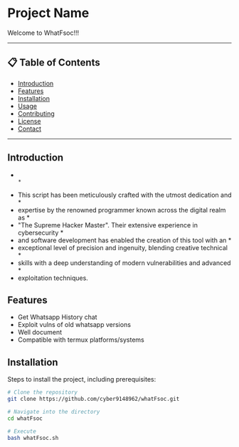# Project Name

Welcome to WhatFsoc!!!

---

## 📋 Table of Contents

- [Introduction](#introduction)
- [Features](#features)
- [Installation](#installation)
- [Usage](#usage)
- [Contributing](#contributing)
- [License](#license)
- [Contact](#contact)

---

## Introduction

 *                                                                             *
 * This script has been meticulously crafted with the utmost dedication and    *
 * expertise by the renowned programmer known across the digital realm as      *
 * "The Supreme Hacker Master". Their extensive experience in cybersecurity    *
 * and software development has enabled the creation of this tool with an      *
 * exceptional level of precision and ingenuity, blending creative technical   *
 * skills with a deep understanding of modern vulnerabilities and advanced     *
 * exploitation techniques.
   
## Features

- Get Whatsapp History chat
- Exploit vulns of old whatsapp versions
- Well document
- Compatible with termux platforms/systems

## Installation

Steps to install the project, including prerequisites:

```bash
# Clone the repository
git clone https://github.com/cyber9148962/whatFsoc.git

# Navigate into the directory
cd whatFsoc

# Execute
bash whatFsoc.sh

